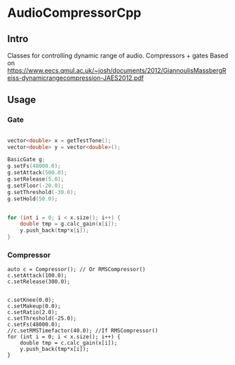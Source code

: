 # AudioCompressorCpp

## Intro
Classes for controlling dynamic range of audio. Compressors + gates
Based on https://www.eecs.qmul.ac.uk/~josh/documents/2012/GiannoulisMassbergReiss-dynamicrangecompression-JAES2012.pdf

## Usage

### Gate
```c++

vector<double> x = getTestTone();
vector<double> y = vector<double>();

BasicGate g;
g.setFs(48000.0);
g.setAttack(500.0);
g.setRelease(5.0);
g.setFloor(-20.0);
g.setThreshold(-30.0);
g.setHold(50.0);


for (int i = 0; i < x.size(); i++) {
	double tmp = g.calc_gain(x[i]);
	y.push_back(tmp*x[i]);
}
```

### Compressor
```
auto c = Compressor(); // Or RMSCompressor()
c.setAttack(100.0);
c.setRelease(300.0);


c.setKnee(0.0);
c.setMakeup(0.0);
c.setRatio(2.0);
c.setThreshold(-25.0);
c.setFs(48000.0);
//c.setRMSTimefactor(40.0); //If RMSCompressor()
for (int i = 0; i < x.size(); i++) {
	double tmp = c.calc_gain(x[i]);
	y.push_back(tmp*x[i]);
}
```
